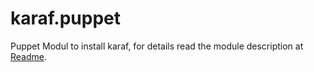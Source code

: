 karaf.puppet
============

Puppet Modul to install karaf, for details read the module description at [Readme](./funthomas424242-karaf/README.md).
